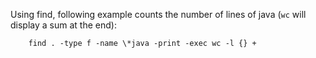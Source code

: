 <!--
Categories:
  - bash
Tags:
  - count
-->

Using find, following example counts the number of lines of java (`wc` will display a sum at the end):

        find . -type f -name \*java -print -exec wc -l {} +